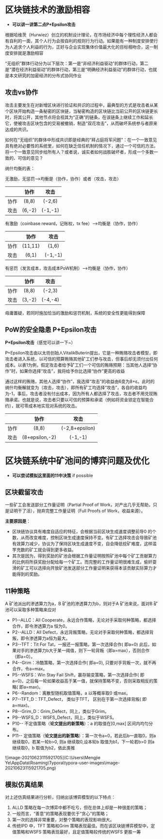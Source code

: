 

# 区块链技术的激励相容

- **可以讲一讲第二点P+Epsilon攻击**

根据哈维茨（Hurwiez）创立的机制设计理论，在市场经济中每个理性经济人都会有自利的一面，其个人行为会按自利的规则行为行动。如果能有一种制度安排使行为人追求个人利益的行为，正好与企业实现集体价值最大化的目标相吻合，这一制度安排就是激励相容

“无组织”群体行动分为以下层次：第一是“非经济利益驱动”的群体行动，第二是“潜在经济利益驱动”的群体行动，第三是“明确经济利益驱动”的群体行动，也就是本文研究的加密经济的分布式协同作业

## 攻击vs协作

攻击主要发生在对新增区块进行验证和共识的过程中，最典型的方式是攻击者从某个区块开始构造一条秘密的区块链，当秘密构造的区块链比当前公开的区块链更长时，将其公开，其他节点将会视其为“正确”的链条，在该链条上继续工作和延长它，使被攻击区块包含的交易被撤销，制造“双花攻击”，从而破坏系统参与者原来达成的共识。

如何在“无组织”的群体中形成共识即是经典的“拜占庭将军问题”：在一个一致意见具有绝对必要性的系统里，如何在缺乏信任机制的情况下，通过一个可信的方法，将一个一致意见同步给所有人？或者说，诚实者如何战胜破坏者，形成一个多数一致的、可信的意见？

纳什均衡的表：

无激励，无惩罚-->均衡是（协作，协作）或者（攻击，攻击）

|      |  协作  |  攻击   |
| :--: | :----: | :-----: |
| 协作 | (8,8)  | (-2,6)  |
| 攻击 | (6,-2) | (-1,-1) |

有激励（coinbase reward，记账权，tx fee）-->均衡是（协作，协作）

|      |  协作   |  攻击   |
| :--: | :-----: | :-----: |
| 协作 | (11,11) |  (1,6)  |
| 攻击 |  (6,1)  | (-1,-1) |

有惩罚（发言成本，攻击成本PoW机制）-->均衡是（协作，协作）

|      |  协作  |  攻击   |
| :--: | :----: | :-----: |
| 协作 | (8,8)  | (-2,3)  |
| 攻击 | (3,-2) | (-4,-4) |

毋庸置疑，若同时施加恰当的激励和惩罚机制，系统的安全性更能得到保障

## PoW的安全隐患 P+Epsilon攻击

**P+Epsilon攻击**（感觉可以讲一下~）

P+Epsilon攻击由以太坊创始人VitalikButerin提出，它是一种贿赂攻击者模型，即攻击者进入系统，以可信的预算贿赂其他矿工们参与攻击，但事后却无须付出任何成本。以表1为例，假定攻击者给予矿工们一个可信的贿赂预期：当其他人选择“协作”时，如果你选择“攻击”，我将给予你比选择“协作”更高的收益

通过这样的贿赂，其他人选择“协作”，我选择“攻击”的收益由6变为8+ε。此时的纳什均衡解就变为（攻击，攻击），即所有矿工均选择“攻击”，各自的收益均为-1，事后，攻击者没有付出成本，因为所有人都选择了攻击，攻击者不用兑现贿赂承诺。也就是说，攻击者只要以可信的预算和承诺（例如将资金锁定在智能合约），就可零成本地实现对系统的攻击。

|      |      协作      |      攻击      |
| :--: | :------------: | :------------: |
| 协作 |     (8,8)      | (-2,8+epsilon) |
| 攻击 | (8+epsilon,-2) |    (-1,-1)     |

# 区块链系统中矿池间的博弈问题及优化

- **可以尝试模拟这里面的11中决策** if possible

## 区块截留攻击

一些矿工会发送部分工作量证明（Partial Proof of Work，对产出几乎无帮助，只是证明干了活），抛弃完整工作量证明（Full Proofs of Work，收益来源）。

**主要原因是**：

- 区块链协议具有难度自适应的特征，会根据当前区块生成速度调整前导0 的个数，从而改变难度，控制区块生成速度保持不变。有矿工选择攻击会导致矿池有效算力减少，协议为了保持区块生成速度不变，自会降低挖矿难度，这样滥竽充数的矿工就会得到更多收益。
- 其次是因为，得到奖励的矿池会根据工作量证明按照矿池中每个矿工贡献算力的比例将所获奖励分配给每一个矿工。而完整的工作量证明很难生成，偷奸耍滑的矿工可以选择向开放矿池发送部分工作量证明来获得本该贡献实际算力才能得到的奖励。

## 11种策略

A 矿池派出的渗透算力为a，B 矿池的渗透算力为b，则对于A 矿池来说，面对B 矿池可以采取多种策略来应对

- P1--ALLC：All Cooperate，永远合作策略，无论对手采取何种策略，都选择合作，即令渗透算力a 恒为0。
- P2--ALLD：All Defect，永远背叛策略，无论对手采取何种策略，都选择背叛，即令渗透算力a恒为最大。
- P3--TFT：Tit For Tat，一报还一报策略，第一次选择合作( 即a=0) 此后，如果对手的渗透算力b大于某一阈值，则下一轮背叛（即a=max），否则合作（即a=0）。
- P4--Grim：冷酷策略，第一次选择合作( 即a=0), 只要对手背叛一次，就不再合作，令a=max。
- P5--WSFS：Win Stay Fail Shift，赢存输变策略，第一次选择合作( 即a=0)，之后每一轮如果收益高于某一值，就保持策略不变，否则采取相反的策略( 即a=max)。
- P6--Random：离散型随机取值策略，a 以等概率取0 或max。
- P7--TFT_D：TFT_Defect， 类似于TFT， 区别在于第一次选择背叛( 即a=max)。
- P8--Grim_D：Grim_Defect，同上，类似于Grim。
- P9--WSFS_D：WSFS_Defect，同上，类似于WSFS。
- P10-- 不定值策略（**论文提出的新策略**）：a 的取值在[0,max] 区间内均匀分布。
- P11-- 定值策略（**论文提出的新策略**）：第一次令a=0，若此后b一直取0，则a 继续取0，若某一轮b>0, 则a 继续取0,设本轮b 取值为b1，下一轮若b>0 则a 继续取0，b 取值为b2，依此类推

![image-20210623115921705](C:\Users\Mengjie Ye\AppData\Roaming\Typora\typora-user-images\image-20210623115921705.png)

## 模拟仿真结果

对上述仿真结果进行分析，归纳出该博弈模型的以下特点：

1. ALLD 策略在每一次博弈中都不吃亏，但在总体上却是一种很差的策略；
2. 一般而言，“善意”的策略表现要优于“贪心”的策略；
3. 第一次的选择非常重要，对整个策略的表现影响很大。
4. 传统IPD 中，TFT 策略和Grim 策略表现最佳。而在该区块链博弈模型中，定值策略和WSFS 策略表现最好，且定值策略较传统的WSFS 更胜一筹

